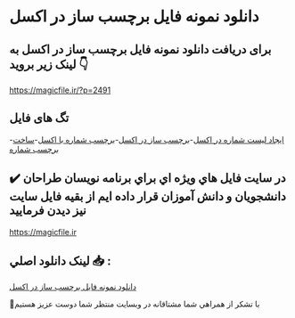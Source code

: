 # دانلود نمونه فایل برچسب ساز در اکسل

## برای دریافت دانلود نمونه فایل برچسب ساز در اکسل به لینک زیر بروید 👇

https://magicfile.ir/?p=2491

## تگ های فایل

-[ایجاد لیست شماره در اکسل](https://magicfile.ir/product/%d8%af%d8%a7%d9%86%d9%84%d9%88%d8%af-%d9%86%d9%85%d9%88%d9%86%d9%87-%d9%81%d8%a7%db%8c%d9%84-%d8%a8%d8%b1%da%86%d8%b3%d8%a8-%d8%b3%d8%a7%d8%b2-%d8%af%d8%b1-%d8%a7%da%a9%d8%b3%d9%84/)-[برچسب ساز در اکسل](https://magicfile.ir/product/%d8%af%d8%a7%d9%86%d9%84%d9%88%d8%af-%d9%86%d9%85%d9%88%d9%86%d9%87-%d9%81%d8%a7%db%8c%d9%84-%d8%a8%d8%b1%da%86%d8%b3%d8%a8-%d8%b3%d8%a7%d8%b2-%d8%af%d8%b1-%d8%a7%da%a9%d8%b3%d9%84/)-[برچسب شماره با اکسل](https://magicfile.ir/product/%d8%af%d8%a7%d9%86%d9%84%d9%88%d8%af-%d9%86%d9%85%d9%88%d9%86%d9%87-%d9%81%d8%a7%db%8c%d9%84-%d8%a8%d8%b1%da%86%d8%b3%d8%a8-%d8%b3%d8%a7%d8%b2-%d8%af%d8%b1-%d8%a7%da%a9%d8%b3%d9%84/)-[ساخت برچسب شماره](https://magicfile.ir/product/%d8%af%d8%a7%d9%86%d9%84%d9%88%d8%af-%d9%86%d9%85%d9%88%d9%86%d9%87-%d9%81%d8%a7%db%8c%d9%84-%d8%a8%d8%b1%da%86%d8%b3%d8%a8-%d8%b3%d8%a7%d8%b2-%d8%af%d8%b1-%d8%a7%da%a9%d8%b3%d9%84/)

## ✔️ در سايت فايل هاي ويژه اي براي برنامه نويسان طراحان دانشجويان و دانش آموزان قرار داده ايم از بقيه فايل سايت نيز ديدن فرماييد

https://magicfile.ir


## لينک دانلود اصلي 📥 :

[دانلود نمونه فایل برچسب ساز در اکسل](https://magicfile.ir/product/%d8%af%d8%a7%d9%86%d9%84%d9%88%d8%af-%d9%86%d9%85%d9%88%d9%86%d9%87-%d9%81%d8%a7%db%8c%d9%84-%d8%a8%d8%b1%da%86%d8%b3%d8%a8-%d8%b3%d8%a7%d8%b2-%d8%af%d8%b1-%d8%a7%da%a9%d8%b3%d9%84/) 


🙏با تشکر از همراهي شما مشتاقانه در وبسایت منتظر شما دوست عزیز هستیم


